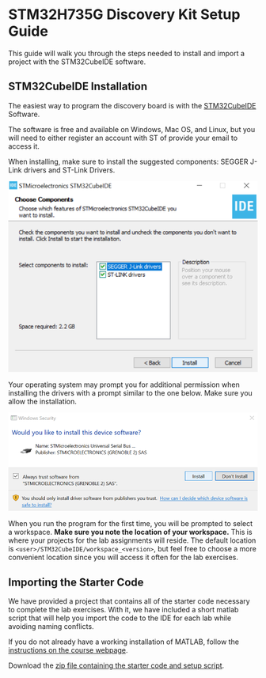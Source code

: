 # STM32H735G Discovery Kit Setup Guide

This guide will walk you through the steps needed to install and import a project with the STM32CubeIDE software.

## STM32CubeIDE Installation

The easiest way to program the discovery board is with the [STM32CubeIDE][2] Software.

The software is free and available on Windows, Mac OS, and Linux, but you will need to either register an account with ST of provide your email to access it. 

When installing, make sure to install the suggested components: SEGGER J-Link drivers and ST-Link Drivers.

![](img/install_choose_components.png)

Your operating system may prompt you for additional permission when installing the drivers with a prompt similar to the one below. Make sure you allow the installation.

![](img/install_drivers.png)

When you run the program for the first time, you will be prompted to select a workspace. **Make sure you note the location of your workspace.** This is where your projects for the lab assignments will reside. The default location is ```<user>/STM32CubeIDE/workspace_<version>```, but feel free to choose a more convenient location since you will access it often for the lab exercises.

## Importing the Starter Code

We have provided a project that contains all of the starter code necessary to complete the lab exercises. With it, we have included a short matlab script that will help you import the code to the IDE for each lab while avoiding naming conflicts.

If you do not already have a working installation of MATLAB, follow the [instructions on the course webpage][2].

Download the [zip file containing the starter code and setup script][3].

[1]:https://www.st.com/en/development-tools/stm32cubeide.html
[2]:http://users.ece.utexas.edu/~bevans/courses/realtime/homework/matlab.html
[3]:http://72.179.3.141:9997/445S_lab_files.zip